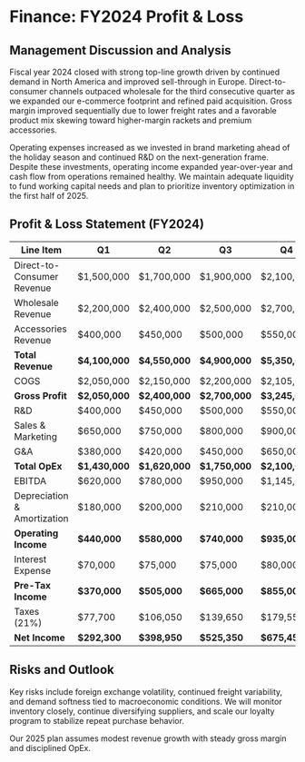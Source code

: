 # Finance: FY2024 Profit & Loss

## Management Discussion and Analysis
Fiscal year 2024 closed with strong top-line growth driven by continued demand in North America and improved sell-through in Europe. Direct-to-consumer channels outpaced wholesale for the third consecutive quarter as we expanded our e-commerce footprint and refined paid acquisition. Gross margin improved sequentially due to lower freight rates and a favorable product mix skewing toward higher-margin rackets and premium accessories.

Operating expenses increased as we invested in brand marketing ahead of the holiday season and continued R&D on the next-generation frame. Despite these investments, operating income expanded year-over-year and cash flow from operations remained healthy. We maintain adequate liquidity to fund working capital needs and plan to prioritize inventory optimization in the first half of 2025.

## Profit & Loss Statement (FY2024)

| Line Item                  | Q1        | Q2        | Q3        | Q4        | FY        |
|----------------------------|-----------|-----------|-----------|-----------|-----------|
| Direct-to-Consumer Revenue | $1,500,000 | $1,700,000 | $1,900,000 | $2,100,000 | $7,200,000 |
| Wholesale Revenue          | $2,200,000 | $2,400,000 | $2,500,000 | $2,700,000 | $9,800,000 |
| Accessories Revenue        | $400,000  | $450,000  | $500,000  | $550,000  | $1,900,000 |
| **Total Revenue**          | **$4,100,000** | **$4,550,000** | **$4,900,000** | **$5,350,000** | **$18,900,000** |
| COGS                       | $2,050,000 | $2,150,000 | $2,200,000 | $2,105,000 | $8,505,000 |
| **Gross Profit**           | **$2,050,000** | **$2,400,000** | **$2,700,000** | **$3,245,000** | **$10,395,000** |
| R&D                        | $400,000  | $450,000  | $500,000  | $550,000  | $1,900,000 |
| Sales & Marketing          | $650,000  | $750,000  | $800,000  | $900,000  | $3,100,000 |
| G&A                        | $380,000  | $420,000  | $450,000  | $650,000  | $1,900,000 |
| **Total OpEx**             | **$1,430,000** | **$1,620,000** | **$1,750,000** | **$2,100,000** | **$6,900,000** |
| EBITDA                     | $620,000  | $780,000  | $950,000  | $1,145,000 | $3,495,000 |
| Depreciation & Amortization| $180,000  | $200,000  | $210,000  | $210,000  | $800,000 |
| **Operating Income**       | **$440,000** | **$580,000** | **$740,000** | **$935,000** | **$2,695,000** |
| Interest Expense           | $70,000   | $75,000   | $75,000   | $80,000   | $300,000 |
| **Pre-Tax Income**         | **$370,000** | **$505,000** | **$665,000** | **$855,000** | **$2,395,000** |
| Taxes (21%)                | $77,700   | $106,050  | $139,650  | $179,550  | $502,950 |
| **Net Income**             | **$292,300** | **$398,950** | **$525,350** | **$675,450** | **$1,892,050** |

## Risks and Outlook
Key risks include foreign exchange volatility, continued freight variability, and demand softness tied to macroeconomic conditions. We will monitor inventory closely, continue diversifying suppliers, and scale our loyalty program to stabilize repeat purchase behavior. 

Our 2025 plan assumes modest revenue growth with steady gross margin and disciplined OpEx.


